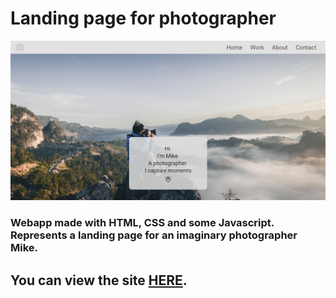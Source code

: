# Landing page for photographer
![](screenshot.JPG)
### Webapp made with HTML, CSS and some Javascript. Represents a landing page for an imaginary photographer Mike.

## You can view the site [HERE](https://cranky-goldstine-b8656c.netlify.com/).